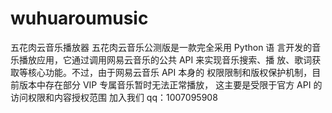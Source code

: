 # wuhuaroumusic
五花肉云音乐播放器
五花肉云音乐公测版是一款完全采用 Python 语
言开发的音乐播放应用，它通过调用网易云音乐的公共 API 来实现音乐搜索、播
放、歌词获取等核心功能。不过，由于网易云音乐 API 本身的
权限限制和版权保护机制，目前版本中存在部分 VIP 专属音乐暂时无法正常播放，
这主要是受限于官方 API 的访问权限和内容授权范围
加入我们
qq：1007095908
